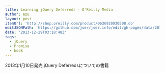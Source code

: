 ```yaml
---
title: Learning jQuery Deferreds - O'Reilly Media
author: azu
layout: post
itemUrl: 'http://shop.oreilly.com/product/0636920030508.do'
editJSONPath: 'https://github.com/jser/jser.info/edit/gh-pages/data/2013/12/index.json'
date: '2013-12-29T03:18:48Z'
tags:
  - jQuery
  - Promise
  - book
---
```

2013年1月10日発売
jQuery Deferredsについての書籍

